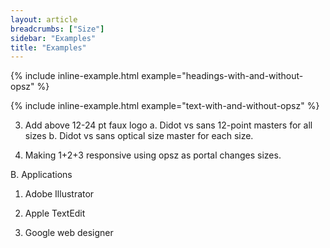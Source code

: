 ```yaml
---
layout: article
breadcrumbs: ["Size"]
sidebar: "Examples"
title: "Examples"
---
```

{% include inline-example.html example="headings-with-and-without-opsz" %}

{% include inline-example.html example="text-with-and-without-opsz" %}

3. Add above 12-24 pt faux logo a. Didot vs sans 12-point masters for all sizes b. Didot vs sans optical size master for each size.

4. Making 1+2+3 responsive using opsz as portal changes sizes.

B. Applications

1. Adobe Illustrator

2. Apple TextEdit

3. Google web designer
